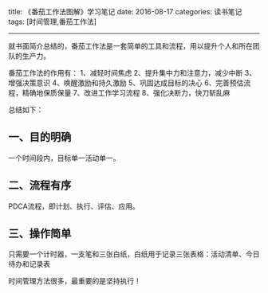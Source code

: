 title: 《番茄工作法图解》学习笔记
date: 2016-08-17
categories: 读书笔记
tags: [时间管理,番茄工作法]

---
就书面简介总结的，番茄工作法是一套简单的工具和流程，用以提升个人和所在团队的生产力。
<!--more-->

番茄工作法的作用有：
1、减轻时间焦虑
2、提升集中力和注意力，减少中断
3、增强决策意识
4、唤醒激励和持久激励
5、巩固达成目标的决心
6、完善预估流程，精确地保质保量
7、改进工作学习流程
8、强化决断力，快刀斩乱麻

总结如下：

## 一、目的明确
一个时间段内，目标单一活动单一。

## 二、流程有序
PDCA流程，即计划、执行、评估、应用。

## 三、操作简单
只需要一个计时器，一支笔和三张白纸，白纸用于记录三张表格：活动清单、今日待办和记录表

时间管理方法很多，最重要的是坚持执行！



